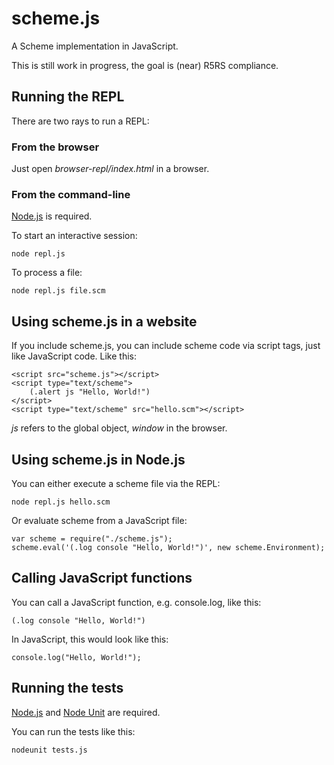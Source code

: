 scheme.js
=========

A Scheme implementation in JavaScript.

This is still work in progress, the goal is (near) R5RS compliance.

Running the REPL
----------------

There are two rays to run a REPL:

### From the browser

Just open _browser-repl/index.html_ in a browser.

### From the command-line

[Node.js](http://nodejs.org) is required.

To start an interactive session:

    node repl.js

To process a file:

    node repl.js file.scm

Using scheme.js in a website
----------------------------

If you include scheme.js, you can include scheme code via script tags,
just like JavaScript code. Like this:

    <script src="scheme.js"></script>
    <script type="text/scheme">
        (.alert js "Hello, World!")
    </script>
    <script type="text/scheme" src="hello.scm"></script>

_js_ refers to the global object, _window_ in the browser.

Using scheme.js in Node.js
--------------------------

You can either execute a scheme file via the REPL:

    node repl.js hello.scm

Or evaluate scheme from a JavaScript file:

    var scheme = require("./scheme.js");
    scheme.eval('(.log console "Hello, World!")', new scheme.Environment);

Calling JavaScript functions
----------------------------

You can call a JavaScript function, e.g. console.log, like this:

    (.log console "Hello, World!")

In JavaScript, this would look like this:

    console.log("Hello, World!");

Running the tests
-----------------

[Node.js](http://nodejs.org) and
[Node Unit](https://github.com/caolan/nodeunit) are required.

You can run the tests like this:

    nodeunit tests.js
